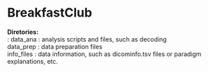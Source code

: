 # BreakfastClub
  
**Diretories:**  
: data_ana    : analysis scripts and files, such as decoding   
        data_prep   : data preparation files  
        info_files  : data information, such as dicominfo.tsv files or paradigm explanations, etc.
